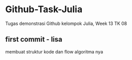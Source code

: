 # Github-Task-Julia
Tugas demonstrasi Github kelompok Julia, Week 13 TK 08
## first commit - lisa
membuat struktur kode dan flow algoritma nya